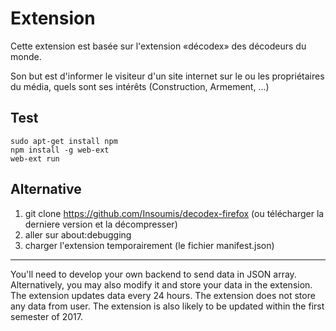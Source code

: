 # Extension

Cette extension est basée sur l'extension «décodex» des décodeurs du monde.

Son but est d'informer le visiteur d'un site internet sur le ou les
propriétaires du média, quels sont ses intérêts (Construction, Armement, …)

## Test

```
sudo apt-get install npm
npm install -g web-ext
web-ext run
```

## Alternative

1) git clone https://github.com/Insoumis/decodex-firefox (ou télécharger la
derniere version et la décompresser)
2) aller sur about:debugging
3) charger l'extension temporairement (le fichier manifest.json)




-----

You'll need to develop your own backend to send data in JSON array. Alternatively, you may also modify it and store your data in the extension.
The extension updates data every 24 hours.
The extension does not store any data from user.
The extension is also likely to be updated within the first semester of 2017.
